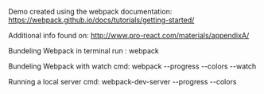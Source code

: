 Demo created using the webpack documentation:
https://webpack.github.io/docs/tutorials/getting-started/

Additional info found on:
http://www.pro-react.com/materials/appendixA/

Bundeling Webpack
in terminal run : webpack

Bundeling Webpack with watch
cmd: webpack --progress --colors --watch

Running a local server
cmd: webpack-dev-server --progress --colors